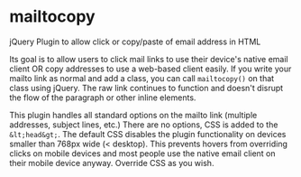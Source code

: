 mailtocopy
==========

jQuery Plugin to allow click or copy/paste of email address in HTML

Its goal is to allow users to click mail links to use their device's native email client OR copy addresses to use a web-based client easily. If you write your mailto link as normal and add a class, you can call `mailtocopy()` on that class using jQuery. The raw link continues to function and doesn't disrupt the flow of the paragraph or other inline elements.

This plugin handles all standard options on the mailto link (multiple addresses, subject lines, etc.) There are no options, CSS is added to the `&lt;head&gt;`. The default CSS disables the plugin functionality on devices smaller than 768px wide (&lt; desktop). This prevents hovers from overriding clicks on mobile devices and most people use the native email client on their mobile device anyway. Override CSS as you wish.
